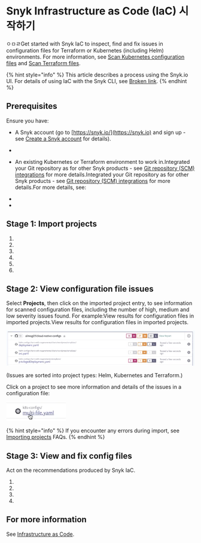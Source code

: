 # Snyk Infrastructure as Code (IaC) 시작하기

ㅇㅁㄹGet started with Snyk IaC to inspect, find and fix issues in configuration files for Terraform or Kubernetes (including Helm) environments. For more information, see [Scan Kubernetes configuration files](broken-reference) and [Scan Terraform files](broken-reference).

{% hint style="info" %}
This article describes a process using the Snyk.io UI. For details of using IaC with the Snyk CLI, see [Broken link](broken-reference "mention").
{% endhint %}

## **Prerequisites**

Ensure you have:

* A Snyk account (go to [https://snyk.io/](https://snyk.io) and sign up - see [Create a Snyk account](https://docs.snyk.io/getting-started/getting-started-snyk-products) for details).
*
* An existing Kubernetes or Terraform environment to work in.Integrated your Git repository as for other Snyk products - see [Git repository (SCM) integrations](broken-reference) for more details.Integrated your Git repository as for other Snyk products - see [Git repository (SCM) integrations](broken-reference) for more details.For more details, see:



*
*

## Stage 1: Import projects



1.
2.
3.
4.
5.
6.

## Stage 2: View configuration file issues



Select **Projects**, then click on the imported project entry, to see information for scanned configuration files, including the number of high, medium and low severity issues found. For example:View results for configuration files in imported projects.View results for configuration files in imported projects.

![](../../.gitbook/assets/getting-started-snyk-iac-1.png)

(Issues are sorted into project types: Helm, Kubernetes and Terraform.)

Click on a project to see more information and details of the issues in a configuration file:

![](../../.gitbook/assets/getting-started-snyk-iac-2.png)

{% hint style="info" %}
If you encounter any errors during import, see [Importing projects](https://support.snyk.io/hc/en-us/sections/360000923478-Importing-projects) FAQs.
{% endhint %}

## Stage 3: View and fix config files

Act on the recommendations produced by Snyk IaC.

1.
2.
3.
4.

## For more information

See [Infrastructure as Code](https://docs.snyk.io/snyk-infrastructure-as-code).
